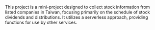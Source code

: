 This project is a mini-project designed to collect stock information from listed companies in Taiwan, focusing primarily on the schedule of stock dividends and distributions. It utilizes a serverless approach, providing functions for use by other services.
